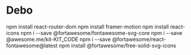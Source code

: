 # Debo

npm install react-router-dom
npm install framer-motion
npm install react-icons
npm i --save @fortawesome/fontawesome-svg-core
npm i --save @awesome.me/kit-KIT_CODE
npm i --save @fortawesome/react-fontawesome@latest
npm install @fortawesome/free-solid-svg-icons
